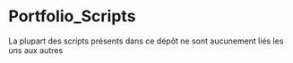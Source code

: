 # Portfolio_Scripts

La plupart des scripts présents dans ce dépôt ne sont aucunement liés les uns aux autres
